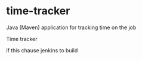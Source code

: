 # time-tracker
Java (Maven) application for tracking time on the job

Time tracker


if this chause jenkins to build
